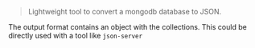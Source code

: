 > Lightweight tool to convert a mongodb database to JSON.

The output format contains an object with the collections. This could be directly used with a tool like `json-server`